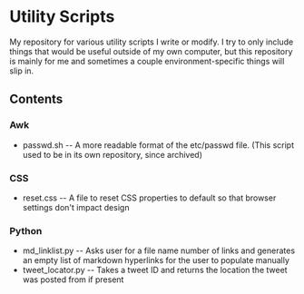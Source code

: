 # Utility Scripts

My repository for various utility scripts I write or modify. I try to only
include things that would be useful outside of my own computer, but this
repository is mainly for me and sometimes a couple environment-specific things
will slip in.  

## Contents  

### Awk
* passwd.sh -- A more readable format of the etc/passwd file. (This script used to be in its own repository, since archived)

### CSS
* reset.css -- A file to reset CSS properties to default so that browser settings don't impact design

### Python
* md_linklist.py -- Asks user for a file name number of links and generates an empty list of markdown hyperlinks for the user to populate manually  
* tweet_locator.py -- Takes a tweet ID and returns the location the tweet was posted from if present


